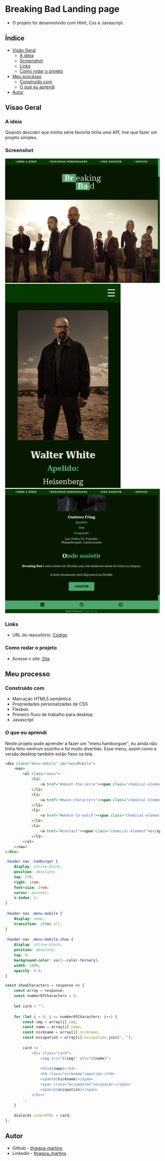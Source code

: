 # Breaking Bad Landing page

- O projeto foi desenvolvido com Html, Css e Javascript.

## Índice

- [Visão Geral](#visao-geral)
  - [A ideia](#a-ideia)
  - [Screenshot](#screenshot)
  - [Links](#links)
  - [Como rodar o projeto](#como-rodar-o-projeto)
- [Meu processo](#meu-processo)
  - [Construído com](#construido-com)
  - [O que eu aprendi](#o-que-eu-aprendi)
- [Autor](#autor)

## Visao Geral

### A ideia

Quando descobri que minha série favorita tinha uma API, tive que fazer um projeto simples.

### Screenshot

![](./src/screenshots/front-cover.png)
![](./src/screenshots/main-characters-mobile.png)
![](./src/screenshots/contact.png)

### Links

- URL do repositório: [Código](https://github.com/thiagoa-martins/breaking-bad)

### Como rodar o projeto

- Acesse o site: [Site](https://thiagoa-martins.github.io/breaking-bad/)

## Meu processo

### Construido com

- Marcação HTML5 semântica
- Propriedades personalizadas de CSS
- Flexbox
- Primeiro fluxo de trabalho para desktop
- Javascript


### O que eu aprendi

Neste projeto pude aprender a fazer um "menu hamburguer", eu ainda não tinha feito nenhum sozinho e foi muito divertido. Esse menu, assim como a versão desktop também estão fixos na tela.

```html
<div class="menu-mobile" id="menuMobile">
    <nav>
        <ul class="menu">
            <li>
                <a href="#about-the-serie"><span class="chemical-element">s</span>obre a série</a>
            </li>
            <li>
                <a href="#main-characters"><span class="chemical-element">p</span>rincipais personagens</a>
            </li>
            <li>
                <a href="#where-to-watch"><span class="chemical-element">o</span>nde assistir</a>
            </li>
            <li>
                <a href="#contact"><span class="chemical-element">c</span>ontato</a>
            </li>
        </ul>
    </nav>
</div>
```

```css
.header nav .hamburger {
    display: inline-block;
    position: absolute;
    top: 27%;
    right: 1rem;
    font-size: 2rem;
    cursor: pointer;
    z-index: 1;
}

.header nav .menu-mobile {
    display: none;
    transition: 200ms all;
}

.header nav .menu-mobile.show {
    display: inline-block;
    position: absolute;
    top: 0;
    background-color: var(--color-ternary);
    width: 100%;
    opacity: 0.9;
}
```

```js
const showCharacters = response => {
    const array = response;
    const numberOfCharacters = 8;

    let card = "";

    for (let i = 0; i <= numberOfCharacters; i++) {
        const img = array[i].img;
        const name = array[i].name;
        const nickname = array[i].nickname;
        const occupation = array[i].occupation.join(", ");

        card += `
            <div class="card">
                <img src="${img}" alt="${name}">
                    
                <h3>${name}</h3>
                <h4 class="nickname">apelido:</h4>
                <span>${nickname}</span>
                <span class="occupation">ocupação:</span>
                <span>${occupation}</span>
            </div>  
        `;
    }

    divCards.innerHTML = card;
};
```

## Autor

- Github - [thiagoa-martins](https://github.com/thiagoa-martins)
- Linkedin - [thiagoa_martins](https://www.linkedin.com/in/thiagoa-martins/)
